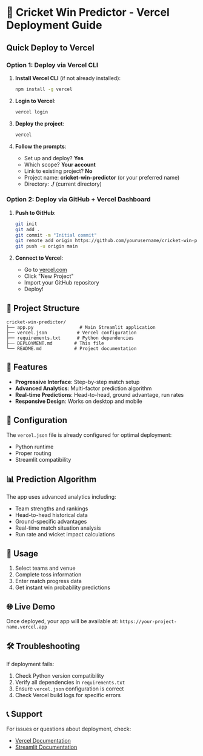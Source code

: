 # 🏏 Cricket Win Predictor - Vercel Deployment Guide

## Quick Deploy to Vercel

### Option 1: Deploy via Vercel CLI

1. **Install Vercel CLI** (if not already installed):
   ```bash
   npm install -g vercel
   ```

2. **Login to Vercel**:
   ```bash
   vercel login
   ```

3. **Deploy the project**:
   ```bash
   vercel
   ```

4. **Follow the prompts**:
   - Set up and deploy? **Yes**
   - Which scope? **Your account**
   - Link to existing project? **No**
   - Project name: **cricket-win-predictor** (or your preferred name)
   - Directory: **./** (current directory)

### Option 2: Deploy via GitHub + Vercel Dashboard

1. **Push to GitHub**:
   ```bash
   git init
   git add .
   git commit -m "Initial commit"
   git remote add origin https://github.com/yourusername/cricket-win-predictor.git
   git push -u origin main
   ```

2. **Connect to Vercel**:
   - Go to [vercel.com](https://vercel.com)
   - Click "New Project"
   - Import your GitHub repository
   - Deploy!

## 📁 Project Structure

```
cricket-win-predictor/
├── app.py                 # Main Streamlit application
├── vercel.json           # Vercel configuration
├── requirements.txt      # Python dependencies
├── DEPLOYMENT.md        # This file
└── README.md            # Project documentation
```

## 🚀 Features

- **Progressive Interface**: Step-by-step match setup
- **Advanced Analytics**: Multi-factor prediction algorithm
- **Real-time Predictions**: Head-to-head, ground advantage, run rates
- **Responsive Design**: Works on desktop and mobile

## 🔧 Configuration

The `vercel.json` file is already configured for optimal deployment:
- Python runtime
- Proper routing
- Streamlit compatibility

## 📊 Prediction Algorithm

The app uses advanced analytics including:
- Team strengths and rankings
- Head-to-head historical data
- Ground-specific advantages
- Real-time match situation analysis
- Run rate and wicket impact calculations

## 🎯 Usage

1. Select teams and venue
2. Complete toss information
3. Enter match progress data
4. Get instant win probability predictions

## 🌐 Live Demo

Once deployed, your app will be available at:
`https://your-project-name.vercel.app`

## 🛠️ Troubleshooting

If deployment fails:
1. Check Python version compatibility
2. Verify all dependencies in `requirements.txt`
3. Ensure `vercel.json` configuration is correct
4. Check Vercel build logs for specific errors

## 📞 Support

For issues or questions about deployment, check:
- [Vercel Documentation](https://vercel.com/docs)
- [Streamlit Documentation](https://docs.streamlit.io)
